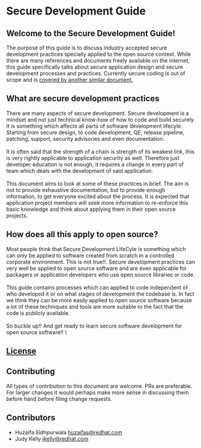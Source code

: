 # Secure Development Guide

## Welcome to the Secure Development Guide!

The purpose of this guide is to discuss industry accepted secure development practices specially applied to the open source context. While there are many references and documents freely available on the internet, this guide specifically talks about secure application design and secure development processes and practices. Currently secure coding is out of scope and is [covered by another similar document.](https://docs.fedoraproject.org/en-US/defensive-coding/)

## What are secure development practices
There are many aspects of secure development. Secure development is a mindset and not just technical know-how of how to code and build securely. It is something which affects all parts of software development lifecyle. Starting from secure design, to code development, QE, release pipeline, patching, support, security advisories and even documentation. \
\
It is often said that the strength of a chain is strength of its weakest link, this is very rightly applicable to application security as well. Therefore just developer education is not enough, it requires a change in every part of team which deals with the development of said application.\
\
This document aims to look at some of these practices in brief. The aim is not to provide exhaustive documentation, but to provide enough information, to get everyone excited about the process. It is expected that application project members will seek more information to re-enforce this basic knowledge and think about applying them in their open source projects.

## How does all this apply to open source?
Most people think that Secure Development LifeCyle is something which can only be applied to software created from scratch in a controlled corporate environment. This is not true!!. Secure development practices can very well be applied to open source software and are even applicable for packagers or application developers who use open source libraries or code.\
\
This guide contains processes which can applied to code independent of who developed it or on what stages of development the codebase is. In fact we think they can be more easily applied to open source software because a lot of these techniques and tools are more suitable to the fact that the code is publicly available.\
\
So buckle up!! And get ready to learn secure software development for open source software!!
\
## [License](license)

## Contributing
All types of contribution to this document are welcome. PRs are preferable. For larger changes it would perhaps make more sense in discussing them before hand before filing change requests.

## Contributors
- Huzaifa Sidhpurwala <huzaifas@redhat.com>
- Judy Kelly <jkelly@redhat.com>


